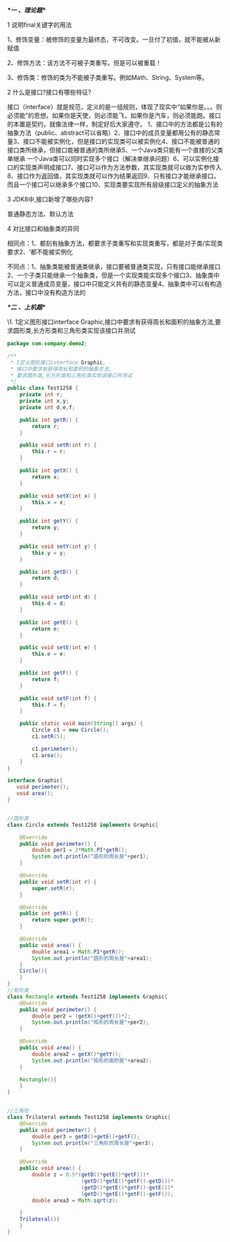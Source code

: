 ***\*一 、理论题\****

1 说明final关键字的用法

1、修饰变量：被修饰的变量为最终态，不可改变。一旦付了初值，就不能被从新赋值

2、修饰方法：该方法不可被子类重写。但是可以被重载！

3、修饰类：修饰的类为不能被子类重写。例如Math、String、System等。

2 什么是接口?接口有哪些特征?

接口（interface）就是规范，定义的是一组规则，体现了现实中“如果你是。。。则必须能”的思想。如果你是天使，则必须能飞，如果你是汽车，则必须能跑。接口的本置是契约，就像法律一样，制定好后大家遵守。 1、接口中的方法都是公有的抽象方法（public、abstract可以省略）2、接口中的成员变量都用公有的静态常量3、接口不能被实例化，但是接口的实现类可以被实例化4、接口不能被普通的接口类所继承，但接口能被普通的类所继承5、一个Java类只能有一个直接的父类 单继承 一个Java类可以同时实现多个接口（解决单继承问题）6、可以实例化接口的实现类声明成接口7、接口可以作为方法参数，其实现类就可以做为实参传入8、接口作为返回值，其实现类就可以作为结果返回9、只有接口才能继承接口，而且一个接口可以继承多个接口10、实现类要实现所有层级接口定义的抽象方法 

3 JDK8中,接口新增了哪些内容?

普通静态方法、默认方法

4 对比接口和抽象类的异同

相同点：1、都刻有抽象方法，都要求子类重写和实现类重写，都是对子类/实现类要求2、‘都不能被实例化

不同点：1、抽象类能被普通类继承，接口要被普通类实现，只有接口能继承接口2、一个子类只能继承一个抽象类，但是一个实现类能实现多个接口3、抽象类中可以定义普通成员变量，接口中只能定义共有的静态变量4、抽象类中可以有构造方法，接口中没有构造方法的 

 

***\*二 、上机题\****

\1. 1定义图形接口interface Graphic,接口中要求有获得周长和面积的抽象方法,要求圆形类,长方形类和三角形类实现该接口并测试 



```java
package com.company.demo2;

/**
 * 1定义图形接口interface Graphic,
 * 接口中要求有获得周长和面积的抽象方法,
 * 要求圆形类,长方形类和三角形类实现该接口并测试
 */
public class Test1258 {
    private int r;
    private int x,y;
    private int d,e,f;

    public int getR() {
        return r;
    }

    public void setR(int r) {
        this.r = r;
    }

    public int getX() {
        return x;
    }

    public void setX(int x) {
        this.x = x;
    }

    public int getY() {
        return y;
    }

    public void setY(int y) {
        this.y = y;
    }

    public int getD() {
        return d;
    }

    public void setD(int d) {
        this.d = d;
    }

    public int getE() {
        return e;
    }

    public void setE(int e) {
        this.e = e;
    }

    public int getF() {
        return f;
    }

    public void setF(int f) {
        this.f = f;
    }

    public static void main(String[] args) {
        Circle c1 = new Circle();
        c1.setR(5);

        c1.perimeter();
        c1.area();
    }
}

interface Graphic{
   void perimeter();
   void area();
}


//圆形类
class Circle extends Test1258 implements Graphic{

    @Override
    public void perimeter() {
        double per1 = 2*Math.PI*getR();
        System.out.println("圆形的周长是"+per1);
    }

    @Override
    public void setR(int r) {
        super.setR(r);
    }

    @Override
    public int getR() {
        return super.getR();
    }

    @Override
    public void area() {
        double area1 = Math.PI*getR();
        System.out.println("圆形的周长是"+area1);
    }
    Circle(){
    }
}
//矩形类
class Rectangle extends Test1258 implements Graphic{
    @Override
    public void perimeter() {
        double per2 = (getX()+getY())*2;
        System.out.println("矩形的周长是"+per2);
    }

    @Override
    public void area() {
        double area2 = getX()*getY();
        System.out.println("矩形的面积是"+area2);
    }

    Rectangle(){
    }
}


//三角形
class Trilateral extends Test1258 implements Graphic{
    @Override
    public void perimeter() {
        double per3 = getD()+getE()+getF();
        System.out.println("三角形的周长是"+per3);
    }

    @Override
    public void area() {
        double z = 0.5*(getD()*getE()*getF())*
                        (getD()*getE()*getF()-getD())*
                        (getD()*getE()*getF()-getE())*
                        (getD()*getE()*getF()-getF());
        double area3 = Math.sqrt(z);

    }
    Trilateral(){
    }
}
```

